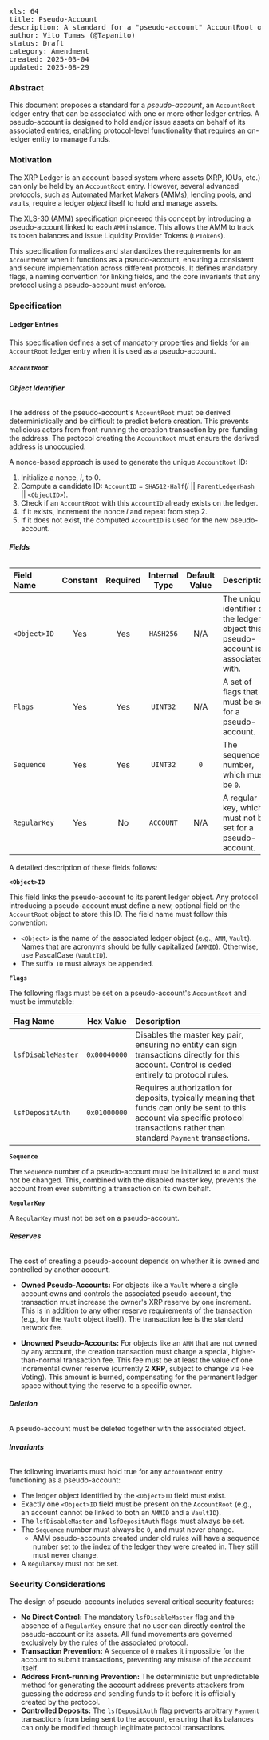 <pre>
xls: 64
title: Pseudo-Account
description: A standard for a "pseudo-account" AccountRoot object to be associated with one or more ledger entries.
author: Vito Tumas (@Tapanito)
status: Draft
category: Amendment
created: 2025-03-04
updated: 2025-08-29
</pre>

### Abstract

This document proposes a standard for a _pseudo-account_, an `AccountRoot` ledger entry that can be associated with one or more other ledger entries. A pseudo-account is designed to hold and/or issue assets on behalf of its associated entries, enabling protocol-level functionality that requires an on-ledger entity to manage funds.

### Motivation

The XRP Ledger is an account-based system where assets (XRP, IOUs, etc.) can only be held by an `AccountRoot` entry. However, several advanced protocols, such as Automated Market Makers (AMMs), lending pools, and vaults, require a ledger _object_ itself to hold and manage assets.

The [XLS-30 (AMM)](https://github.com/XRPLF/XRPL-Standards/tree/master/XLS-0030-automated-market-maker#readme) specification pioneered this concept by introducing a pseudo-account linked to each `AMM` instance. This allows the AMM to track its token balances and issue Liquidity Provider Tokens (`LPTokens`).

This specification formalizes and standardizes the requirements for an `AccountRoot` when it functions as a pseudo-account, ensuring a consistent and secure implementation across different protocols. It defines mandatory flags, a naming convention for linking fields, and the core invariants that any protocol using a pseudo-account must enforce.

### Specification

#### Ledger Entries

This specification defines a set of mandatory properties and fields for an `AccountRoot` ledger entry when it is used as a pseudo-account.

##### **`AccountRoot`**

###### **Object Identifier**

The address of the pseudo-account's `AccountRoot` must be derived deterministically and be difficult to predict before creation. This prevents malicious actors from front-running the creation transaction by pre-funding the address. The protocol creating the `AccountRoot` must ensure the derived address is unoccupied.

A nonce-based approach is used to generate the unique `AccountRoot` ID:

1. Initialize a nonce, $i$, to $0$.
2. Compute a candidate ID: `AccountID` = `SHA512-Half`($i$ || `ParentLedgerHash` || `<ObjectID>`).
3. Check if an `AccountRoot` with this `AccountID` already exists on the ledger.
4. If it exists, increment the nonce $i$ and repeat from step 2.
5. If it does not exist, the computed `AccountID` is used for the new pseudo-account.

###### **Fields**

| Field Name   | Constant | Required | Internal Type | Default Value | Description                                                                        |
| :----------- | :------: | :------: | :-----------: | :-----------: | :--------------------------------------------------------------------------------- |
| `<Object>ID` |   Yes    |   Yes    |   `HASH256`   |      N/A      | The unique identifier of the ledger object this pseudo-account is associated with. |
| `Flags`      |   Yes    |   Yes    |   `UINT32`    |      N/A      | A set of flags that must be set for a pseudo-account.                              |
| `Sequence`   |   Yes    |   Yes    |   `UINT32`    |      `0`      | The sequence number, which must be `0`.                                            |
| `RegularKey` |   Yes    |    No    |   `ACCOUNT`   |      N/A      | A regular key, which must not be set for a pseudo-account.                         |

A detailed description of these fields follows:

**`<Object>ID`**

This field links the pseudo-account to its parent ledger object. Any protocol introducing a pseudo-account must define a new, optional field on the `AccountRoot` object to store this ID. The field name must follow this convention:

- `<Object>` is the name of the associated ledger object (e.g., `AMM`, `Vault`). Names that are acronyms should be fully capitalized (`AMMID`). Otherwise, use PascalCase (`VaultID`).
- The suffix `ID` must always be appended.

**`Flags`**

The following flags must be set on a pseudo-account's `AccountRoot` and must be immutable:

| Flag Name          |  Hex Value   | Description                                                                                                                                                                        |
| :----------------- | :----------: | :--------------------------------------------------------------------------------------------------------------------------------------------------------------------------------- |
| `lsfDisableMaster` | `0x00040000` | Disables the master key pair, ensuring no entity can sign transactions directly for this account. Control is ceded entirely to protocol rules.                                     |
| `lsfDepositAuth`   | `0x01000000` | Requires authorization for deposits, typically meaning that funds can only be sent to this account via specific protocol transactions rather than standard `Payment` transactions. |

**`Sequence`**

The `Sequence` number of a pseudo-account must be initialized to `0` and must not be changed. This, combined with the disabled master key, prevents the account from ever submitting a transaction on its own behalf.

**`RegularKey`**

A `RegularKey` must not be set on a pseudo-account.

###### **Reserves**

The cost of creating a pseudo-account depends on whether it is owned and controlled by another account.

- **Owned Pseudo-Accounts:** For objects like a `Vault` where a single account owns and controls the associated pseudo-account, the transaction must increase the owner's XRP reserve by one increment. This is in addition to any other reserve requirements of the transaction (e.g., for the `Vault` object itself). The transaction fee is the standard network fee.

- **Unowned Pseudo-Accounts:** For objects like an `AMM` that are not owned by any account, the creation transaction must charge a special, higher-than-normal transaction fee. This fee must be at least the value of one incremental owner reserve (currently **2 XRP**, subject to change via Fee Voting). This amount is burned, compensating for the permanent ledger space without tying the reserve to a specific owner.

###### **Deletion**

A pseudo-account must be deleted together with the associated object.

###### **Invariants**

The following invariants must hold true for any `AccountRoot` entry functioning as a pseudo-account:

- The ledger object identified by the `<Object>ID` field must exist.
- Exactly one `<Object>ID` field must be present on the `AccountRoot` (e.g., an account cannot be linked to both an `AMMID` and a `VaultID`).
- The `lsfDisableMaster` and `lsfDepositAuth` flags must always be set.
- The `Sequence` number must always be `0`, and must never change.
  - AMM pseudo-accounts created under old rules will have a sequence number set to the index of the ledger they were created in. They still must never change.
- A `RegularKey` must not be set.

### Security Considerations

The design of pseudo-accounts includes several critical security features:

- **No Direct Control:** The mandatory `lsfDisableMaster` flag and the absence of a `RegularKey` ensure that no user can directly control the pseudo-account or its assets. All fund movements are governed exclusively by the rules of the associated protocol.
- **Transaction Prevention:** A `Sequence` of `0` makes it impossible for the account to submit transactions, preventing any misuse of the account itself.
- **Address Front-running Prevention:** The deterministic but unpredictable method for generating the account address prevents attackers from guessing the address and sending funds to it before it is officially created by the protocol.
- **Controlled Deposits:** The `lsfDepositAuth` flag prevents arbitrary `Payment` transactions from being sent to the account, ensuring that its balances can only be modified through legitimate protocol transactions.
